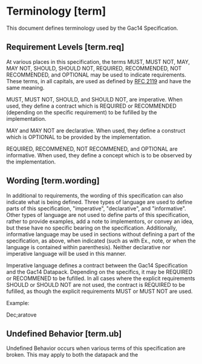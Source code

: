 # Terminology [term]

This document defines terminology used by the Gac14 Specification. 

## Requirement Levels [term.req]

At various places in this specification, the terms MUST, MUST NOT, MAY, MAY NOT, SHOULD, SHOULD NOT, REQUIRED, RECOMMENDED, NOT RECOMMENDED, and OPTIONAL may be used to indicate requirements. These terms, in all capitals, are used as defined by [RFC 2119](https://tools.ietf.org/html/rfc2119) and have the same meaning. 

MUST, MUST NOT, SHOULD, and SHOULD NOT, are imperative. When used, they define a contract which is REQUIRED or RECOMMENDED (depending on the specific requirement) to be fufilled by the implementation. 

MAY and MAY NOT are declarative. When used, they define a construct which is OPTIONAL to be provided by the implementation. 

REQUIRED, RECOMMENED, NOT RECOMMENED, and OPTIONAL are informative. When used, they define a concept which is to be observed by the implementation. 

## Wording [term.wording]

In additional to requirements, the wording of this specification can also indicate what is being defined. Three types of language are used to define parts of this specification, "imperative", "declarative", and "informative". 
Other types of language are not used to define parts of this specification, rather to provide examples, add a note to implementors, or convey an idea, but these have no specific bearing on the specification. 
Additionally, informative language may be used in sections without defining a part of the specification, as above, when indicated (such as with Ex., note, or when the language is contained within parenthesis). Neither declarative nor imperative language will be used in this manner. 

Imperative language defines a contract between the Gac14 Specification and the Gac14 Datapack. Depending on the specifics, it may be REQUIRED or RECOMMENED to be fufilled. In all cases where the explicit requirements SHOULD or SHOULD NOT are not used, the contract is REQUIRED to be fufilled, as though the explicit requirements MUST or MUST NOT are used. 

Example: 

Dec;aratove 

## Undefined Behavior [term.ub]

Undefined Behavior occurs when various terms of this specification are broken. This may apply to both the datapack and the 
